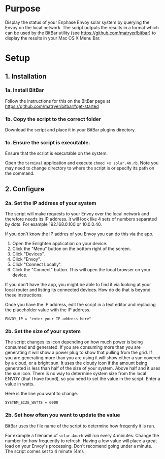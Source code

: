 # Purpose

Display the status of your Enphase Envoy solar system by querying the Envoy on the local network. The script outputs the results in a format which can be used by the BitBar utility (see https://github.com/matryer/bitbar) to display the results in your Mac OS X Menu Bar.

# Setup

## 1. Installation

### 1a. Install BitBar

Follow the instructions for this on the BitBar page at https://github.com/matryer/bitbar#get-started

### 1b. Copy the script to the correct folder

Download the script and place it in your BitBar plugins directory.

### 1c. Ensure the script is executable.

Ensure that the script is executable on the system.

Open the ``terminal`` application and execute ``chmod +x solar.4m.rb``. Note you may need to change directory to where the script is or specify its path on the command. 

## 2. Configure

### 2a. Set the IP address of your system

The script will make requests to your Envoy over the local network and therefore needs its IP address. It will look like 4 sets of numbers separated by dots. For example 192.168.0.100 or 10.0.0.40.

If you don't know the IP addres of you Envoy you can do this via the app. 

1. Open the Enlighten application on your device.
2. Click the "Menu" button on the bottom right of the screen.
3. Click "Devices".
4. Click "Envoy".
5. Click "Connect Locally".
6. Click the "Connect" button. This will open the local browser on your device. 

If you don't have the app, you might be able to find it via looking at your local router and listing its connected devices. How do do that is beyond these instructions. 

Once you have the IP address, edit the script in a text editor and replacing the placeholder value with the IP address.

`ENVOY_IP = "enter your IP address here"`

### 2b. Set the size of your system

The script changes its icon depending on how much power is being consumed and generated. If you are consuming more than you are generating it will show a power plug to show that pulling from the grid. If you are generating more than you are using it will show either a sun covered by a cloud, or a bright sun. It uses the cloudy icon if the amount being generated is less than half of the size of your system. Above half and it uses the sun icon. There is no way to determine system size from the local ENVOY (that I have found), so you need to set the value in the script. Enter a value in watts. 

Here is the line you want to change.

`SYSTEM_SIZE_WATTS = 6000`

### 2b. Set how often you want to update the value

BitBar uses the file name of the script to determine how freqently it is run. 

For example a filename of `solar.4m.rb` will run every 4 minutes. Change the number for how frequently to refresh. Having a low value will place a great load on your Envoy's processing. Don't recomend going under a minute. The script comes set to 4 minute (4m). 
